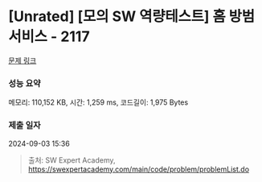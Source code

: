 # [Unrated] [모의 SW 역량테스트] 홈 방범 서비스 - 2117 

[문제 링크](https://swexpertacademy.com/main/code/problem/problemDetail.do?contestProbId=AV5V61LqAf8DFAWu) 

### 성능 요약

메모리: 110,152 KB, 시간: 1,259 ms, 코드길이: 1,975 Bytes

### 제출 일자

2024-09-03 15:36



> 출처: SW Expert Academy, https://swexpertacademy.com/main/code/problem/problemList.do
